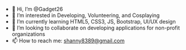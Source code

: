 - 👋 Hi, I’m @Gadget26
- 👀 I’m interested in Developing, Volunteering, and Cosplaying
- 🌱 I’m currently learning HTML5, CSS3, JS, Bootstrap, UI/UX design
- 💞️ I’m looking to collaborate on developing applications for non-profit organizations
- 📫 How to reach me: shanny8389@gmail.com

<!---
Gadget26/Gadget26 is a ✨ special ✨ repository because its `README.md` (this file) appears on your GitHub profile.
You can click the Preview link to take a look at your changes.
--->

